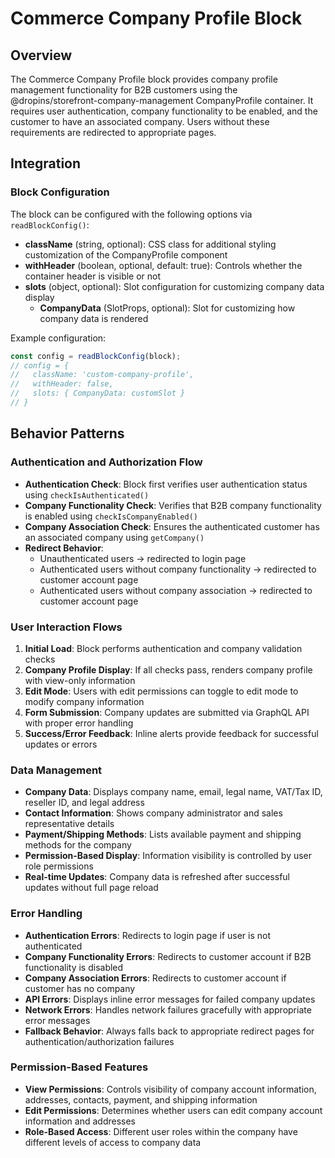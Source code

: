 <!-- ******************************************************************
 * ADOBE CONFIDENTIAL
 * __________________
 *
 *  Copyright 2025 Adobe
 *  All Rights Reserved.
 *
 * NOTICE:  All information contained herein is, and remains
 * the property of Adobe and its suppliers, if any. The intellectual
 * and technical concepts contained herein are proprietary to Adobe
 * and its suppliers and are protected by all applicable intellectual
 * property laws, including trade secret and copyright laws.
 * Dissemination of this information or reproduction of this material
 * is strictly forbidden unless prior written permission is obtained
 * from Adobe.
 ****************************************************************** -->
# Commerce Company Profile Block

## Overview

The Commerce Company Profile block provides company profile management functionality for B2B customers using the @dropins/storefront-company-management CompanyProfile container. It requires user authentication, company functionality to be enabled, and the customer to have an associated company. Users without these requirements are redirected to appropriate pages.

## Integration

### Block Configuration
The block can be configured with the following options via `readBlockConfig()`:

- **className** (string, optional): CSS class for additional styling customization of the CompanyProfile component
- **withHeader** (boolean, optional, default: true): Controls whether the container header is visible or not
- **slots** (object, optional): Slot configuration for customizing company data display
  - **CompanyData** (SlotProps, optional): Slot for customizing how company data is rendered

Example configuration:
```javascript
const config = readBlockConfig(block);
// config = {
//   className: 'custom-company-profile',
//   withHeader: false,
//   slots: { CompanyData: customSlot }
// }
```

<!-- ### URL Parameters

No URL parameters affect this block's behavior. -->

<!-- ### Local Storage

No localStorage keys are used by this block. -->

<!-- ### Events

#### Event Listeners

No event listeners are implemented in this block.

#### Event Emitters

No events are emitted by this block. -->

## Behavior Patterns

### Authentication and Authorization Flow

- **Authentication Check**: Block first verifies user authentication status using `checkIsAuthenticated()`
- **Company Functionality Check**: Verifies that B2B company functionality is enabled using `checkIsCompanyEnabled()`
- **Company Association Check**: Ensures the authenticated customer has an associated company using `getCompany()`
- **Redirect Behavior**: 
  - Unauthenticated users → redirected to login page
  - Authenticated users without company functionality → redirected to customer account page
  - Authenticated users without company association → redirected to customer account page

### User Interaction Flows

1. **Initial Load**: Block performs authentication and company validation checks
2. **Company Profile Display**: If all checks pass, renders company profile with view-only information
3. **Edit Mode**: Users with edit permissions can toggle to edit mode to modify company information
4. **Form Submission**: Company updates are submitted via GraphQL API with proper error handling
5. **Success/Error Feedback**: Inline alerts provide feedback for successful updates or errors

### Data Management

- **Company Data**: Displays company name, email, legal name, VAT/Tax ID, reseller ID, and legal address
- **Contact Information**: Shows company administrator and sales representative details
- **Payment/Shipping Methods**: Lists available payment and shipping methods for the company
- **Permission-Based Display**: Information visibility is controlled by user role permissions
- **Real-time Updates**: Company data is refreshed after successful updates without full page reload

### Error Handling

- **Authentication Errors**: Redirects to login page if user is not authenticated
- **Company Functionality Errors**: Redirects to customer account if B2B functionality is disabled
- **Company Association Errors**: Redirects to customer account if customer has no company
- **API Errors**: Displays inline error messages for failed company updates
- **Network Errors**: Handles network failures gracefully with appropriate error messages
- **Fallback Behavior**: Always falls back to appropriate redirect pages for authentication/authorization failures

### Permission-Based Features

- **View Permissions**: Controls visibility of company account information, addresses, contacts, payment, and shipping information
- **Edit Permissions**: Determines whether users can edit company account information and addresses
- **Role-Based Access**: Different user roles within the company have different levels of access to company data

